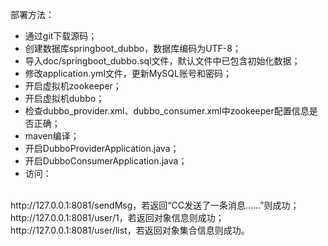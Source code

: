 部署方法：
- 通过git下载源码；
- 创建数据库springboot_dubbo，数据库编码为UTF-8；
- 导入doc/springboot_dubbo.sql文件，默认文件中已包含初始化数据；
- 修改application.yml文件，更新MySQL账号和密码；
- 开启虚拟机zookeeper；
- 开启虚拟机dubbo；
- 检查dubbo_provider.xml、dubbo_consumer.xml中zookeeper配置信息是否正确；
- maven编译；
- 开启DubboProviderApplication.java；
- 开启DubboConsumerApplication.java；
- 访问：
<br>
http://127.0.0.1:8081/sendMsg，若返回“CC发送了一条消息......”则成功；
<br>
http://127.0.0.1:8081/user/1，若返回对象信息则成功；
<br>
http://127.0.0.1:8081/user/list，若返回对象集合信息则成功。

